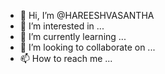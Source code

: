 - 👋 Hi, I’m @HAREESHVASANTHA
- 👀 I’m interested in ...
- 🌱 I’m currently learning ...
- 💞️ I’m looking to collaborate on ...
- 📫 How to reach me ...

<!---
HAREESHVASANTHA/HAREESHVASANTHA is a ✨ special ✨ repository because its `README.md` (this file) appears on your GitHub profile.
You can click the Preview link to take a look at your changes.
--->
